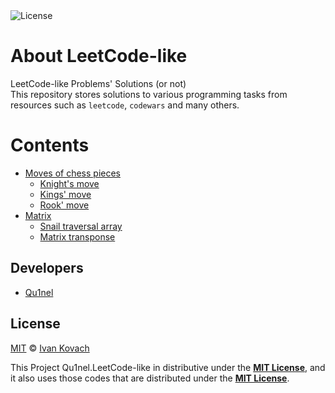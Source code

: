 <img src="https://img.shields.io/github/license/Qu1nel/LeetCode-like?color=g" alt="License" />

# About LeetCode-like

LeetCode-like Problems' Solutions (or not)\
This repository stores solutions to various programming tasks from resources such as `leetcode`, `codewars` and many others.

# Contents

- [Moves of chess pieces](./Chess)
  - [Knight's move](./Chess/Knight's%20move)
  - [Kings' move](./Chess/King's%20move)
  - [Rook' move](./Chess/Rook's%20move)
- [Matrix](./Matrix)
  - [Snail traversal array](./Matrix/Spiral-traversal-array)
  - [Matrix transponse](./Matrix/Matrix-transpose)

## Developers

- [Qu1nel](https://github.com/Qu1nel)

## License

[MIT](./LICENSE) © [Ivan Kovach](https://github.com/Qu1nel/)

This Project Qu1nel.LeetCode-like in distributive under the **[MIT License](./LICENSE)**, and it also uses those codes that are
distributed under the **[MIT License](./LICENSE)**.
